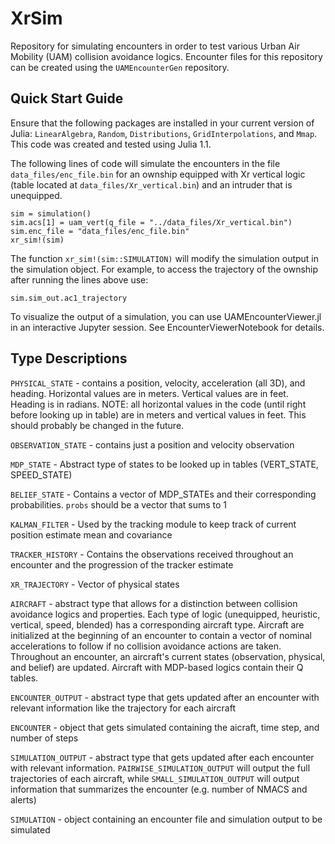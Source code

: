 # XrSim

Repository for simulating encounters in order to test various Urban Air Mobility (UAM) collision avoidance logics. Encounter files for this repository can be created using the `UAMEncounterGen` repository. 

## Quick Start Guide

Ensure that the following packages are installed in your current version of Julia: `LinearAlgebra`, `Random`, `Distributions`, `GridInterpolations`, and `Mmap`. This code was created and tested using Julia 1.1.

The following lines of code will simulate the encounters in the file `data_files/enc_file.bin` for an ownship equipped with Xr vertical logic (table located at `data_files/Xr_vertical.bin`) and an intruder that is unequipped.

```
sim = simulation()
sim.acs[1] = uam_vert(q_file = "../data_files/Xr_vertical.bin")
sim.enc_file = "data_files/enc_file.bin"
xr_sim!(sim)
```
The function `xr_sim!(sim::SIMULATION)` will modify the simulation output in the simulation object. For example, to access the trajectory of the ownship after running the lines above use:

```
sim.sim_out.ac1_trajectory
```

To visualize the output of a simulation, you can use UAMEncounterViewer.jl in an interactive Jupyter session. See EncounterViewerNotebook for details. 

## Type Descriptions
`PHYSICAL_STATE` - contains a position, velocity, acceleration (all 3D), and heading. Horizontal values are in meters. Vertical values are in feet. Heading is in radians. NOTE: all horizontal values in the code (until right before looking up in table) are in meters and vertical values in feet. This should probably be changed in the future.

`OBSERVATION_STATE` - contains just a position and velocity observation

`MDP_STATE` - Abstract type of states to be looked up in tables (VERT_STATE, SPEED_STATE)

`BELIEF_STATE` - Contains a vector of MDP_STATEs and their corresponding probabilities. `probs` should be a vector that sums to 1

`KALMAN_FILTER` - Used by the tracking module to keep track of current position estimate mean and covariance

`TRACKER_HISTORY` - Contains the observations received throughout an encounter and the progression of the tracker estimate

`XR_TRAJECTORY` - Vector of physical states

`AIRCRAFT` - abstract type that allows for a distinction between collision avoidance logics and properties. Each type of logic (unequipped, heuristic, vertical, speed, blended) has a corresponding aircraft type. Aircraft are initialized at the beginning of an encounter to contain a vector of nominal accelerations to follow if no collision avoidance actions are taken. Throughout an encounter, an aircraft's current states (observation, physical, and belief) are updated. Aircraft with MDP-based logics contain their Q tables.

`ENCOUNTER_OUTPUT` - abstract type that gets updated after an encounter with relevant information like the trajectory for each aircraft

`ENCOUNTER` - object that gets simulated containing the aicraft, time step, and number of steps

`SIMULATION_OUTPUT` - abstract type that gets updated after each encounter with relevant information. `PAIRWISE_SIMULATION_OUTPUT` will output the full trajectories of each aircraft, while `SMALL_SIMULATION_OUTPUT` will output information that summarizes the encounter (e.g. number of NMACS and alerts)

`SIMULATION` - object containing an encounter file and simulation output to be simulated

